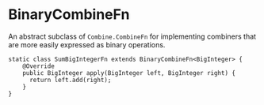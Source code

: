 # BinaryCombineFn

An abstract subclass of `Combine.CombineFn` for implementing combiners that are more easily expressed as binary operations.

```
static class SumBigIntegerFn extends BinaryCombineFn<BigInteger> {
    @Override
    public BigInteger apply(BigInteger left, BigInteger right) {
      return left.add(right);
    }
}
```
